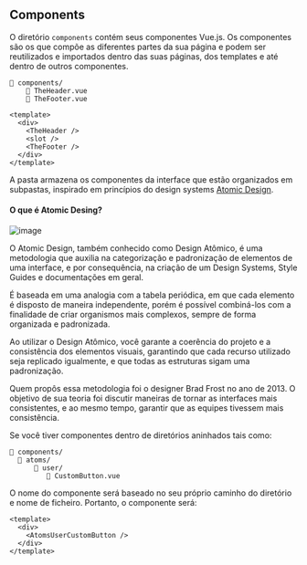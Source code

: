 ## Components

O diretório `components` contém seus componentes Vue.js. Os componentes são os que compõe as diferentes partes da sua página e podem ser reutilizados e importados dentro das suas páginas, dos templates e até dentro de outros componentes.

```
📁 components/
    📄 TheHeader.vue
    📄 TheFooter.vue
```

```
<template>
  <div>
    <TheHeader />
    <slot />
    <TheFooter />
  </div>
</template>

```

A pasta armazena os componentes da interface que estão organizados em subpastas, inspirado em princípios do design systems [Atomic Design](https://atomicdesign.bradfrost.com/chapter-2/).

#### O que é Atomic Desing?

![image](https://user-images.githubusercontent.com/113141035/215109053-af19ea66-0d44-4478-a9d0-a4e11757aa80.png)

O Atomic Design, também conhecido como Design Atômico, é uma metodologia que auxilia na categorização e padronização de elementos de uma interface, e por consequência, na criação de um Design Systems, Style Guides e documentações em geral.

É baseada em uma analogia com a tabela periódica, em que cada elemento é disposto de maneira independente, porém é possível combiná-los com a finalidade de criar organismos mais complexos, sempre de forma organizada e padronizada.

Ao utilizar o Design Atômico, você garante a coerência do projeto e a consistência dos elementos visuais, garantindo que cada recurso utilizado seja replicado igualmente, e que todas as estruturas sigam uma padronização.

Quem propôs essa metodologia foi o designer Brad Frost no ano de 2013. O objetivo de sua teoria foi discutir maneiras de tornar as interfaces mais consistentes, e ao mesmo tempo, garantir que as equipes tivessem mais consistência.

Se você tiver componentes dentro de diretórios aninhados tais como:

```
📁 components/
  📁 atoms/
      📁 user/
         📁 CustomButton.vue
```

O nome do componente será baseado no seu próprio caminho do diretório e nome de ficheiro. Portanto, o componente será:

```
<template>
  <div>
    <AtomsUserCustomButton />
  </div>
</template>
```
